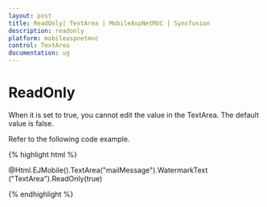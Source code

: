 ```yaml
---
layout: post
title: ReadOnly| TextArea | MobileAspNetMVC | Syncfusion
description: readonly
platform: mobileaspnetmvc
control: TextArea
documentation: ug
---
```


# ReadOnly

When it is set to true, you cannot edit the value in the TextArea. The default value is false.

Refer to the following code example.

{% highlight html %}

@Html.EJMobile().TextArea("mailMessage").WatermarkText ("TextArea").ReadOnly(true)

{% endhighlight %}



